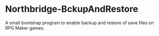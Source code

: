 # Northbridge-BckupAndRestore
A small bootstrap program to enable backup and restore of save files on RPG Maker games.
